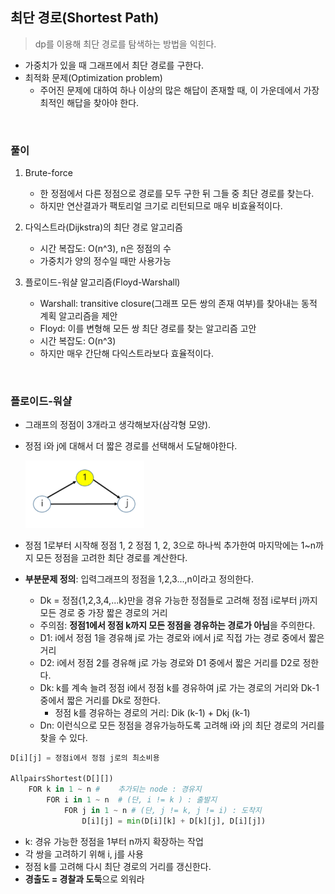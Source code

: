 ## 최단 경로(Shortest Path)

> dp를 이용해 최단 경로를 탐색하는 방법을 익힌다.

* 가중치가 있을 때 그래프에서 최단 경로를 구한다.
* 최적화 문제(Optimization problem)
  * 주어진 문제에 대하여 하나 이상의 많은 해답이 존재할 때, 이 가운데에서 가장 최적인 해답을 찾아야 한다.

​               

### 풀이

1. Brute-force
   * 한 정점에서 다른 정점으로 경로를 모두 구한 뒤 그들 중 최단 경로를 찾는다.
   * 하지만 연산결과가 팩토리얼 크기로 리턴되므로 매우 비효율적이다.

2. 다익스트라(Dijkstra)의 최단 경로 알고리즘
   * 시간 복잡도: O(n^3), n은 정점의 수
   * 가중치가 양의 정수일 때만 사용가능
3. 플로이드-워샬 알고리즘(Floyd-Warshall)
   * Warshall: transitive closure(그래프 모든 쌍의 존재 여부)를 찾아내는 동적 계획 알고리즘을 제안
   * Floyd: 이를 변형해 모든 쌍 최단 경로를 찾는 알고리즘 고안
   * 시간 복잡도: O(n^3)
   * 하지만 매우 간단해 다익스트라보다 효율적이다.

​         

### 플로이드-워샬

* 그래프의 정점이 3개라고 생각해보자(삼각형 모양).

* 정점 i와 j에 대해서 더 짧은 경로를 선택해서 도달해야한다.

  <img src="algo_dp_minPath.assets/image-20220404110221938.png" alt="image-20220404110221938" style="zoom:67%;" />

* 정점 1로부터 시작해 정점 1, 2 정점 1, 2, 3으로 하나씩 추가한여 마지막에는 1~n까지 모든 정점을 고려한 최단 경로를 계산한다.

* **부분문제 정의**: 입력그래프의 정점을 1,2,3...,n이라고 정의한다.

  * Dk = 정점{1,2,3,4,...k}만을 경유 가능한 정점들로 고려해 정점 i로부터 j까지 모든 경로 중 가장 짧은 경로의 거리
  * 주의점: **정점1에서 정점 k까지 모든 정점을 경유하는 경로가 아님**을 주의한다.
  * D1: i에서 정점 1을 경유해  j로 가는 경로와 i에서 j로 직접 가는 경로 중에서 짧은 거리
  * D2: i에서 정점 2를 경유해 j로 가능 경로와 D1 중에서 짧은 거리를 D2로 정한다.
  * Dk: k를 계속 늘려 정점 i에서 정점 k를 경유하여 j로 가는 경로의 거리와 Dk-1 중에서 짧은 거리를 Dk로 정한다.
    * 정점 k를 경유하는 경로의 거리: Dik (k-1) + Dkj (k-1)
  * Dn: 이런식으로 모든 정점을 경유가능하도록 고려해 i와 j의 최단 경로의 거리를 찾을 수 있다.

```python
D[i][j] = 정점i에서 정점 j로의 최소비용

AllpairsShortest(D[][])
	FOR k in 1 ~ n #	추가되는 node : 경유지
		FOR i in 1 ~ n  # (단, i != k ) : 출발지
			FOR j in 1 ~ n # (단, j != k, j != i) : 도착지
				D[i][j] = min(D[i][k] + D[k][j], D[i][j])
```

* k: 경유 가능한 정점을 1부터 n까지 확장하는 작업
* 각 쌍을 고려하기 위해 i, j를 사용
* 정점 k를 고려해 다시 최단 경로의 거리를 갱신한다.
* **경출도 = 경찰과 도둑**으로 외워라